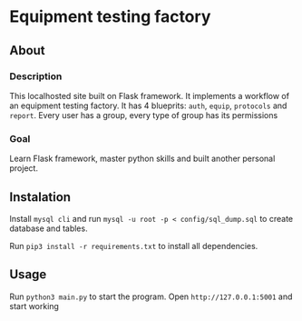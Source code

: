 # Equipment testing  factory

## About 
### Description
This localhosted site built on Flask framework. 
It implements a workflow of an equipment testing factory.
It has 4 blueprits: `auth`, `equip`, `protocols` and `report`. 
Every user has a group, every type of group has its permissions

### Goal
Learn Flask framework, master python skills and built another personal project.


## Instalation 
Install `mysql cli` and run `mysql -u root -p < config/sql_dump.sql` to create database and tables.

Run `pip3 install -r requirements.txt` to install all dependencies.

## Usage
Run `python3 main.py` to start the program. Open `http://127.0.0.1:5001` and start working 


